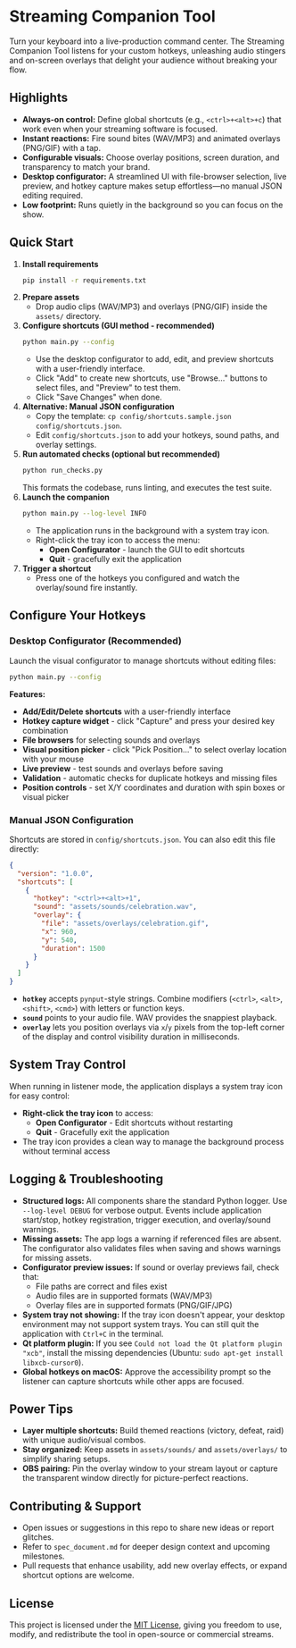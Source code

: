 # Streaming Companion Tool

Turn your keyboard into a live-production command center. The Streaming Companion Tool listens for your custom hotkeys, unleashing audio stingers and on-screen overlays that delight your audience without breaking your flow.

## Highlights
- **Always-on control:** Define global shortcuts (e.g., `<ctrl>+<alt>+c`) that work even when your streaming software is focused.
- **Instant reactions:** Fire sound bites (WAV/MP3) and animated overlays (PNG/GIF) with a tap.
- **Configurable visuals:** Choose overlay positions, screen duration, and transparency to match your brand.
- **Desktop configurator:** A streamlined UI with file-browser selection, live preview, and hotkey capture makes setup effortless—no manual JSON editing required.
- **Low footprint:** Runs quietly in the background so you can focus on the show.

## Quick Start
1. **Install requirements**
   ```bash
   pip install -r requirements.txt
   ```
2. **Prepare assets**
   - Drop audio clips (WAV/MP3) and overlays (PNG/GIF) inside the `assets/` directory.
3. **Configure shortcuts (GUI method - recommended)**
   ```bash
   python main.py --config
   ```
   - Use the desktop configurator to add, edit, and preview shortcuts with a user-friendly interface.
   - Click "Add" to create new shortcuts, use "Browse..." buttons to select files, and "Preview" to test them.
   - Click "Save Changes" when done.
4. **Alternative: Manual JSON configuration**
   - Copy the template: `cp config/shortcuts.sample.json config/shortcuts.json`.
   - Edit `config/shortcuts.json` to add your hotkeys, sound paths, and overlay settings.
5. **Run automated checks (optional but recommended)**
   ```bash
   python run_checks.py
   ```
   This formats the codebase, runs linting, and executes the test suite.
6. **Launch the companion**
   ```bash
   python main.py --log-level INFO
   ```
   - The application runs in the background with a system tray icon.
   - Right-click the tray icon to access the menu:
     - **Open Configurator** - launch the GUI to edit shortcuts
     - **Quit** - gracefully exit the application
7. **Trigger a shortcut**
   - Press one of the hotkeys you configured and watch the overlay/sound fire instantly.

## Configure Your Hotkeys

### Desktop Configurator (Recommended)
Launch the visual configurator to manage shortcuts without editing files:
```bash
python main.py --config
```

**Features:**
- **Add/Edit/Delete shortcuts** with a user-friendly interface
- **Hotkey capture widget** - click "Capture" and press your desired key combination
- **File browsers** for selecting sounds and overlays
- **Visual position picker** - click "Pick Position..." to select overlay location with your mouse
- **Live preview** - test sounds and overlays before saving
- **Validation** - automatic checks for duplicate hotkeys and missing files
- **Position controls** - set X/Y coordinates and duration with spin boxes or visual picker

### Manual JSON Configuration
Shortcuts are stored in `config/shortcuts.json`. You can also edit this file directly:

```json
{
  "version": "1.0.0",
  "shortcuts": [
    {
      "hotkey": "<ctrl>+<alt>+1",
      "sound": "assets/sounds/celebration.wav",
      "overlay": {
        "file": "assets/overlays/celebration.gif",
        "x": 960,
        "y": 540,
        "duration": 1500
      }
    }
  ]
}
```

- **`hotkey`** accepts `pynput`-style strings. Combine modifiers (`<ctrl>`, `<alt>`, `<shift>`, `<cmd>`) with letters or function keys.
- **`sound`** points to your audio file. WAV provides the snappiest playback.
- **`overlay`** lets you position overlays via `x`/`y` pixels from the top-left corner of the display and control visibility duration in milliseconds.

## System Tray Control
When running in listener mode, the application displays a system tray icon for easy control:
- **Right-click the tray icon** to access:
  - **Open Configurator** - Edit shortcuts without restarting
  - **Quit** - Gracefully exit the application
- The tray icon provides a clean way to manage the background process without terminal access

## Logging & Troubleshooting
- **Structured logs:** All components share the standard Python logger. Use `--log-level DEBUG` for verbose output. Events include application start/stop, hotkey registration, trigger execution, and overlay/sound warnings.
- **Missing assets:** The app logs a warning if referenced files are absent. The configurator also validates files when saving and shows warnings for missing assets.
- **Configurator preview issues:** If sound or overlay previews fail, check that:
  - File paths are correct and files exist
  - Audio files are in supported formats (WAV/MP3)
  - Overlay files are in supported formats (PNG/GIF/JPG)
- **System tray not showing:** If the tray icon doesn't appear, your desktop environment may not support system trays. You can still quit the application with `Ctrl+C` in the terminal.
- **Qt platform plugin:** If you see `Could not load the Qt platform plugin "xcb"`, install the missing dependencies (Ubuntu: `sudo apt-get install libxcb-cursor0`).
- **Global hotkeys on macOS:** Approve the accessibility prompt so the listener can capture shortcuts while other apps are focused.

## Power Tips
- **Layer multiple shortcuts:** Build themed reactions (victory, defeat, raid) with unique audio/visual combos.
- **Stay organized:** Keep assets in `assets/sounds/` and `assets/overlays/` to simplify sharing setups.
- **OBS pairing:** Pin the overlay window to your stream layout or capture the transparent window directly for picture-perfect reactions.

## Contributing & Support
- Open issues or suggestions in this repo to share new ideas or report glitches.
- Refer to `spec_document.md` for deeper design context and upcoming milestones.
- Pull requests that enhance usability, add new overlay effects, or expand shortcut options are welcome.

## License
This project is licensed under the [MIT License](./LICENSE), giving you freedom to use, modify, and redistribute the tool in open-source or commercial streams.
